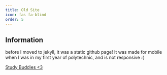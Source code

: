 ```yaml
---
title: Old Site
icon: fas fa-blind
order: 5
---
```


## Information
before I moved to jekyll, it was a static github page! It was made for mobile when I was in my first year of polytechnic, and is not responsive :(

[Study Buddies <3](https://fieash.github.io/old/sb.html)